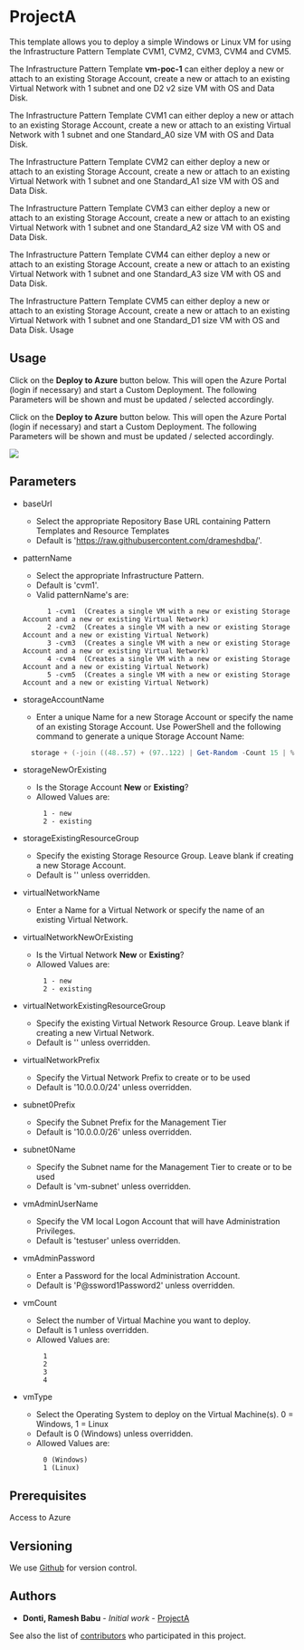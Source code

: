 # ProjectA

This template allows you to deploy a simple Windows or Linux VM for using the Infrastructure Pattern Template CVM1, CVM2, CVM3, CVM4 and CVM5. 

The Infrastructure Pattern Template **vm-poc-1** can either deploy a new or attach to an existing Storage Account, create a new or attach to an existing Virtual Network with 1 subnet and one D2 v2 size VM with OS and Data Disk.

The Infrastructure Pattern Template CVM1 can either deploy a new or attach to an existing Storage Account, create a new or attach to an existing Virtual Network with 1 subnet and one Standard_A0 size VM with OS and Data Disk.

The Infrastructure Pattern Template CVM2 can either deploy a new or attach to an existing Storage Account, create a new or attach to an existing Virtual Network with 1 subnet and one Standard_A1 size VM with OS and Data Disk.


The Infrastructure Pattern Template CVM3 can either deploy a new or attach to an existing Storage Account, create a new or attach to an existing Virtual Network with 1 subnet and one Standard_A2 size VM with OS and Data Disk.


The Infrastructure Pattern Template CVM4 can either deploy a new or attach to an existing Storage Account, create a new or attach to an existing Virtual Network with 1 subnet and one Standard_A3 size VM with OS and Data Disk.

The Infrastructure Pattern Template CVM5 can either deploy a new or attach to an existing Storage Account, create a new or attach to an existing Virtual Network with 1 subnet and one Standard_D1 size VM with OS and Data Disk.
Usage

## Usage

Click on the **Deploy to Azure** button below. This will open the Azure Portal (login if necessary) and start a Custom Deployment. The following Parameters will be shown and must be updated / selected accordingly. 

Click on the **Deploy to Azure** button below. This will open the Azure Portal (login if necessary) and start a Custom Deployment. The following Parameters will be shown and must be updated / selected accordingly. 

<a href="https://portal.azure.com/#create/Microsoft.Template/uri/https%3A%2F%2Fraw.githubusercontent.com%2Fdrameshdba%2FProjectA%2Fmaster%2Fazuredeploy.json" target="_blank">
    <img src="http://azuredeploy.net/deploybutton.png"/>
</a>

## Parameters

- baseUrl
  - Select the appropriate Repository Base URL containing Pattern Templates and Resource Templates
  - Default is 'https://raw.githubusercontent.com/drameshdba/'.

- patternName
  - Select the appropriate Infrastructure Pattern.
  - Default is 'cvm1'.
  - Valid patternName's are:
  ```
       	1 -cvm1  (Creates a single VM with a new or existing Storage Account and a new or existing Virtual Network)
        2 -cvm2  (Creates a single VM with a new or existing Storage Account and a new or existing Virtual Network)
        3 -cvm3  (Creates a single VM with a new or existing Storage Account and a new or existing Virtual Network)
        4 -cvm4  (Creates a single VM with a new or existing Storage Account and a new or existing Virtual Network)
        5 -cvm5  (Creates a single VM with a new or existing Storage Account and a new or existing Virtual Network)
  ```

- storageAccountName
  - Enter a unique Name for a new Storage Account or specify the name of an existing Storage Account. Use PowerShell and the following command to generate a unique Storage Account Name:
  ```PowerShell
  	storage + (-join ((48..57) + (97..122) | Get-Random -Count 15 | % {[char]$_}))
  ```
	
- storageNewOrExisting
  - Is the Storage Account **New** or **Existing**?
  - Allowed Values are:
  ```
       1 - new
       2 - existing
  ```
 
- storageExistingResourceGroup
  - Specify the existing Storage Resource Group. Leave blank if creating a new Storage Account.
  - Default is '' unless overridden.

- virtualNetworkName
  - Enter a Name for a Virtual Network or specify the name of an existing Virtual Network.

- virtualNetworkNewOrExisting
  - Is the Virtual Network **New** or **Existing**?
  - Allowed Values are:
  ```
       1 - new
       2 - existing
  ```
  
- virtualNetworkExistingResourceGroup
  - Specify the existing Virtual Network Resource Group. Leave blank if creating a new Virtual Network.
  - Default is '' unless overridden.
  
- virtualNetworkPrefix
  - Specify the Virtual Network Prefix to create or to be used
  - Default is '10.0.0.0/24' unless overridden.
  
- subnet0Prefix
  - Specify the Subnet Prefix for the Management Tier
  - Default is '10.0.0.0/26' unless overridden.

- subnet0Name
  - Specify the Subnet name for the Management Tier to create or to be used
  - Default is 'vm-subnet' unless overridden.
  
- vmAdminUserName
  - Specify the VM local Logon Account that will have Administration Privileges.
  - Default is 'testuser' unless overridden.
 
- vmAdminPassword
  - Enter a Password for the local Administration Account.
  - Default is 'P@ssword1Password2' unless overridden.

- vmCount
  - Select the number of Virtual Machine you want to deploy.
  - Default is 1 unless overridden.
  - Allowed Values are:
  ```
       1
       2
       3
       4
  ```
  
- vmType
  - Select the Operating System to deploy on the Virtual Machine(s). 0 = Windows, 1 = Linux
  - Default is 0 (Windows) unless overridden.
  - Allowed Values are:
  ```
       0 (Windows)
       1 (Linux)
  ```

## Prerequisites

Access to Azure

## Versioning

We use [Github](http://github.com/) for version control.

## Authors

* **Donti, Ramesh Babu** - *Initial work* - [ProjectA](https://github.com/drameshdba/ProjectA)

See also the list of [contributors](https://github.com/drameshdba/ProjectA/graphs/contributors) who participated in this project.
